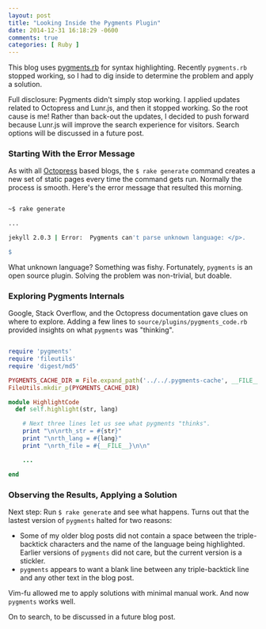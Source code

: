 ```yaml
---
layout: post
title: "Looking Inside the Pygments Plugin"
date: 2014-12-31 16:18:29 -0600
comments: true
categories: [ Ruby ]
---
```

This blog uses [pygments.rb](https://rubygems.org/gems/pygments.rb) for syntax highlighting. Recently `pygments.rb` stopped working, so I had to dig inside to determine the problem and apply a solution.

Full disclosure: Pygments didn't simply stop working. I applied updates related to Octopress and Lunr.js, and then it stopped working. So the root cause is me! Rather than back-out the updates, I decided to push forward because Lunr.js will improve the search experience for visitors. Search options will be discussed in a future post.

<!--more-->

### Starting With the Error Message

As with all [Octopress](http://octopress.org/) based blogs, the `$ rake generate` command creates a new set of static pages every time the command gets run. Normally the process is smooth. Here's the error message that resulted this morning.

``` bash

~$ rake generate

...

jekyll 2.0.3 | Error:  Pygments can't parse unknown language: </p>.

$ 

```

What unknown language? Something was fishy. Fortunately, `pygments` is an open source plugin. Solving the problem was non-trivial, but doable.

### Exploring Pygments Internals

Google, Stack Overflow, and the Octopress documentation gave clues on where to explore. Adding a few lines to `source/plugins/pygments_code.rb` provided insights on what `pygments` was "thinking".

``` ruby

require 'pygments'
require 'fileutils'
require 'digest/md5'

PYGMENTS_CACHE_DIR = File.expand_path('../../.pygments-cache', __FILE__)
FileUtils.mkdir_p(PYGMENTS_CACHE_DIR)

module HighlightCode
  def self.highlight(str, lang)

    # Next three lines let us see what pygments "thinks".
    print "\n\nrth_str = #{str}"
    print "\nrth_lang = #{lang}"
    print "\nrth_file = #{__FILE__}\n\n"

    ...

end

```

### Observing the Results, Applying a Solution

Next step: Run `$ rake generate` and see what happens. Turns out that the lastest version of `pygments` halted for two reasons:

* Some of my older blog posts did not contain a space between the triple-backtick characters and the name of the language being highlighted. Earlier versions of `pygments` did not care, but the current version is a stickler.
* `pygments` appears to want a blank line between any triple-backtick line and any other text in the blog post.

Vim-fu allowed me to apply solutions with minimal manual work. And now `pygments` works well.

On to search, to be discussed in a future blog post.

